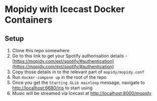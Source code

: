 # Mopidy with Icecast Docker Containers

## Setup

1. Clone this repo somewhere
2. Go to this link to get your Spotify authorisation details - [https://mopidy.com/ext/spotify/#authentication](https://mopidy.com/ext/spotify/#authentication)
3. Copy those details in to the relevant part of `mopidy/mopidy.conf`
4. Run `docker-compose up` in the root of the repo
5. Once you get the `Starting GLib mainloop` message, navigate to [http://localhost:6680/iris](http://localhost:6680/iris) to start using
6. Music will be streamed via Icecast at [http://localhost:8000/mopidy](http://localhost:8000/mopidy)